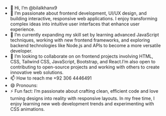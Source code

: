 - 👋 Hi, I’m @bilalkhanx9
- 👀 I’m passionate about frontend development, UI/UX design, and building interactive, responsive web applications. I enjoy transforming complex ideas into intuitive user interfaces that enhance user experience.
- 🌱 I’m currently expanding my skill set by learning advanced JavaScript techniques, working with new frontend frameworks, and exploring backend technologies like Node.js and APIs to become a more versatile developer.
- 💞️ I’m looking to collaborate on on frontend projects involving HTML, CSS, Tailwind CSS, JavaScript, Bootstrap, and React.I’m also open to contributing to open-source projects and working with others to create innovative web solutions.
- 📫 How to reach me +92 306 4446491
- 😄 Pronouns: 
- ⚡ Fun fact: I’m passionate about crafting clean, efficient code and love turning designs into reality with responsive layouts. In my free time, I enjoy learning new web development trends and experimenting with CSS animations.

<!---
bilalkhanx9/bilalkhanx9 is a ✨ special ✨ repository because its `README.md` (this file) appears on your GitHub profile.
You can click the Preview link to take a look at your changes.
--->
